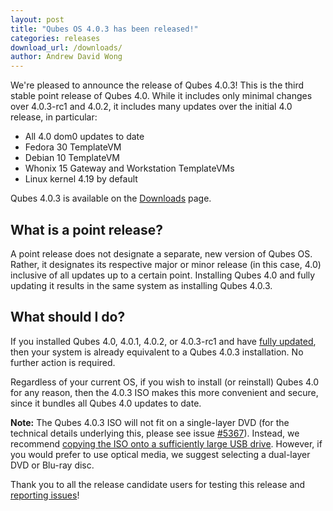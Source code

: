 ```yaml
---
layout: post
title: "Qubes OS 4.0.3 has been released!"
categories: releases
download_url: /downloads/
author: Andrew David Wong
---
```


We're pleased to announce the release of Qubes 4.0.3! This is the third
stable point release of Qubes 4.0. While it includes only minimal
changes over 4.0.3-rc1 and 4.0.2, it includes many updates over the
initial 4.0 release, in particular:

- All 4.0 dom0 updates to date
- Fedora 30 TemplateVM
- Debian 10 TemplateVM
- Whonix 15 Gateway and Workstation TemplateVMs
- Linux kernel 4.19 by default

Qubes 4.0.3 is available on the [Downloads] page.


What is a point release?
------------------------

A point release does not designate a separate, new version of Qubes OS.
Rather, it designates its respective major or minor release (in this
case, 4.0) inclusive of all updates up to a certain point. Installing
Qubes 4.0 and fully updating it results in the same system as installing
Qubes 4.0.3.


What should I do?
-----------------

If you installed Qubes 4.0, 4.0.1, 4.0.2, or 4.0.3-rc1 and have [fully
updated], then your system is already equivalent to a Qubes 4.0.3
installation. No further action is required.

Regardless of your current OS, if you wish to install (or reinstall)
Qubes 4.0 for any reason, then the 4.0.3 ISO makes this more convenient
and secure, since it bundles all Qubes 4.0 updates to date.

**Note:** The Qubes 4.0.3 ISO will not fit on a single-layer DVD (for
the technical details underlying this, please see issue [#5367]).
Instead, we recommend [copying the ISO onto a sufficiently large USB
drive][copy-iso]. However, if you would prefer to use optical media, we
suggest selecting a dual-layer DVD or Blu-ray disc.

Thank you to all the release candidate users for testing this release
and [reporting issues][reporting-bugs]!


[Downloads]: https://www.qubes-os.org/downloads/
[fully updated]: https://www.qubes-os.org/doc/updating-qubes-os/
[reporting-bugs]: https://www.qubes-os.org/doc/reporting-bugs/
[#5367]: https://github.com/QubesOS/qubes-issues/issues/5367
[copy-iso]: https://www.qubes-os.org/doc/installation-guide/#copying-the-iso-onto-the-installation-medium

